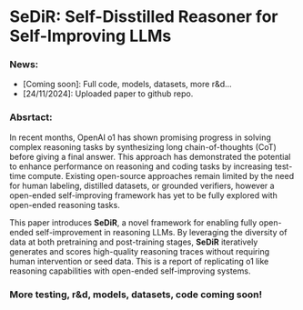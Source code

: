 # SeDiR: Self-Disstilled Reasoner for Self-Improving LLMs

### News:
- [Coming soon]: Full code, models, datasets, more r&d...
- [24/11/2024]: Uploaded paper to github repo.

### Absrtact:
In recent months, OpenAI o1 has shown promising progress in solving complex reasoning tasks by synthesizing long chain-of-thoughts (CoT) before giving a final answer.
This approach has demonstrated the potential to enhance performance on reasoning and coding tasks by increasing test-time compute.
Existing open-source approaches remain limited by the need for human labeling, distilled datasets, or grounded verifiers, however a open-ended self-improving framework has yet to be fully explored with open-ended reasoning tasks.

This paper introduces **SeDiR**, a novel framework for enabling fully open-ended self-improvement in reasoning LLMs.
By leveraging the diversity of data at both pretraining and post-training stages, **SeDiR** iteratively generates and scores high-quality reasoning traces without requiring human intervention or seed data.
This is a report of replicating o1 like reasoning capabilities with open-ended self-improving systems.

### More testing, r&d, models, datasets, code coming soon!
